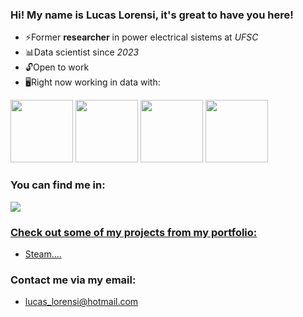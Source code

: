 ### Hi! My name is Lucas Lorensi, it's great to have you here!

-  ⚡Former **researcher** in power electrical sistems at *UFSC*
-  📊Data scientist since *2023*
-  🔓Open to work
-  🖥️Right now working in data with:

<div style="display: inline-block;">
  <img src="https://cdn.jsdelivr.net/gh/devicons/devicon@latest/icons/python/python-original.svg" width="100"/>
  <img src="https://cdn.jsdelivr.net/gh/devicons/devicon@latest/icons/scikitlearn/scikitlearn-original.svg" width="100"/>
  <img src="https://cdn.jsdelivr.net/gh/devicons/devicon@latest/icons/pytorch/pytorch-original-wordmark.svg" width="100"/>
  <img src="https://cdn.jsdelivr.net/gh/devicons/devicon@latest/icons/mysql/mysql-plain-wordmark.svg" width="100"/>
</div>

### You can find me in:
<a href="https://www.linkedin.com/in/lucas-lorensi/">
  <img src="https://img.shields.io/badge/linkedin-%230077B5.svg?style=for-the-badge&logo=linkedin&logoColor=white">
</a>
<a href="https://medium.com/@lucaslorensilucaslorensi"
</a>
          
### Check out some of my projects from my portfolio:
- [Steam....](https://github.com/Lucas-Lorensi/)


### Contact me via my email:
- lucas_lorensi@hotmail.com
